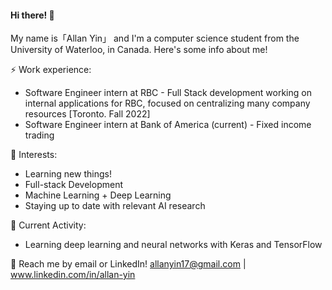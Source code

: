 #### Hi there! 👋
My name is「Allan Yin」 and I'm a computer science student from the University of Waterloo, in Canada. Here's some info about me!

⚡ Work experience: 
* Software Engineer intern at RBC - Full Stack development working on internal applications for RBC, focused on centralizing many company resources [Toronto. Fall 2022]
* Software Engineer intern at Bank of America (current) - Fixed income trading

🌱 Interests:
* Learning new things!
* Full-stack Development 
* Machine Learning + Deep Learning 
* Staying up to date with relevant AI research

🔭 Current Activity:
* Learning deep learning and neural networks with Keras and TensorFlow

💬 Reach me by email or LinkedIn! allanyin17@gmail.com | www.linkedin.com/in/allan-yin
